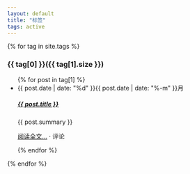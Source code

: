 ```yaml
---
layout: default
title: "标签"
tags: active
---
```

<div>
{% for tag in site.tags %} 
	<a name="{{ tag[0] }}"></a><h3>{{ tag[0] }}({{ tag[1].size }})</h3>
	<ul>
	{% for post in tag[1] %}
		<li>
              <div class="date"><span>{{ post.date | date: "%d" }}</span>{{ post.date | date: "%-m" }}月</div>
              <div class="collections-info">
                  <h5>
                      <a href="{{ post.url }}">{{ post.title }}</a>
                  </h5>
                  <div class="description">{{ post.summary }}</div>
                  <p>
                      <a class="blue-link" href="{{ post.url }}">阅读全文...</a>
                      · 评论
                  </p>
              </div>
            </li>
	{% endfor %}
	</ul>
{% endfor %}
</div>
